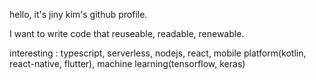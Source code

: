 hello, it's jiny kim's github profile.

I want to write code that reuseable, readable, renewable.

interesting :
typescript, serverless, nodejs, react, mobile platform(kotlin, react-native, flutter), machine learning(tensorflow, keras)
